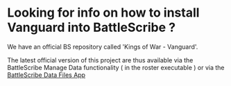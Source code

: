 # Looking for info on how to install Vanguard into BattleScribe ? 

We have an official BS repository called 'Kings of War - Vanguard'.

The latest official version of this project are thus available via the BattleScribe Manage Data functionality ( in the roster executable ) or via the [BattleScribe Data Files App](https://battlescribedata.appspot.com/#/repos)
